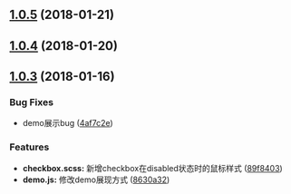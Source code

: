 <a name="1.0.5"></a>
## [1.0.5](https://github.com/tinper-bee/checkbox/compare/1.0.4...1.0.5) (2018-01-21)



<a name="1.0.4"></a>
## [1.0.4](https://github.com/tinper-bee/checkbox/compare/v1.0.3...1.0.4) (2018-01-20)



<a name="1.0.3"></a>
## [1.0.3](https://github.com/tinper-bee/checkbox/compare/4af7c2e...v1.0.3) (2018-01-16)


### Bug Fixes

* demo展示bug ([4af7c2e](https://github.com/tinper-bee/checkbox/commit/4af7c2e))


### Features

* **checkbox.scss:** 新增checkbox在disabled状态时的鼠标样式 ([89f8403](https://github.com/tinper-bee/checkbox/commit/89f8403))
* **demo.js:** 修改demo展现方式 ([8630a32](https://github.com/tinper-bee/checkbox/commit/8630a32))




